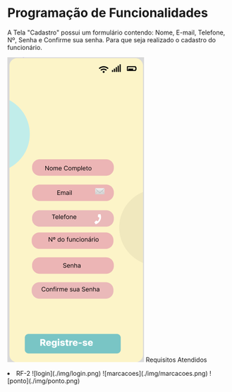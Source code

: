 # Programação de Funcionalidades
A Tela "Cadastro" possui um formulário contendo: Nome, E-mail, Telefone, Nº, Senha e Confirme sua senha. Para que seja realizado o cadastro do funcionário.

![cadastro](./img/cadastro.png)
Requisitos Atendidos
<li>RF-2
![login](./img/login.png)
![marcacoes](./img/marcacoes.png)
![ponto](./img/ponto.png)
